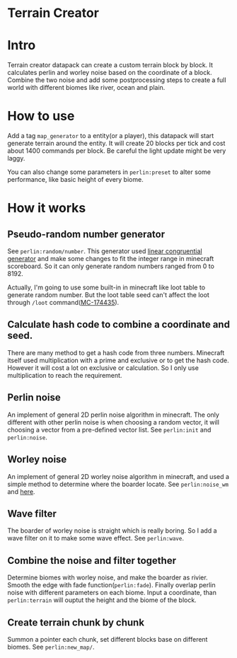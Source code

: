 # Terrain Creator
# Intro
Terrain creator datapack can create a custom terrain block by block. It calculates perlin and worley noise based on the coordinate of a block. Combine the two noise and add some postprocessing steps to create a full world with different biomes like river, ocean and plain. 

# How to use
Add a tag `map_generator` to a entity(or a player), this datapack will start generate terrain around the entity. It will  create 20 blocks per tick and cost about 1400 commands per block. Be careful the light update might be very laggy.

You can also change some parameters in `perlin:preset` to alter some performance, like basic height of every biome.

# How it works
## Pseudo-random number generator
See `perlin:random/number`. This generator used [linear congruential generator](https://en.m.wikipedia.org/wiki/Linear_congruential_generator) and make some changes to fit the integer range in minecraft scoreboard. So it can only generate random numbers ranged from 0 to 8192.

Actually, I'm going to use some built-in in minecraft like loot table to generate random number. But the loot table seed can't affect the loot through `/loot` command([MC-174435](https://bugs.mojang.com/browse/MC-174435)).

## Calculate hash code to combine a coordinate and seed.
There are many method to get a hash code from three numbers. Minecraft itself used multiplication with a prime and exclusive or to get the hash code. However it will cost a lot on exclusive or calculation. So I only use multiplication to reach the requirement. 

## Perlin noise
An implement of general 2D perlin noise algorithm in minecraft. The only different with other perlin noise is when choosing a random vector, it will choosing a vector from a pre-defined vector list. See `perlin:init` and `perlin:noise`. 

## Worley noise
An implement of general 2D worley noise algorithm in minecraft, and used a simple method to determine where the boarder locate. See `perlin:noise_wm` and [here](http://www.iquilezles.org/www/articles/voronoilines/voronoilines.htm).

## Wave filter
The boarder of worley noise is straight which is really boring. So I add a wave filter on it to make some wave effect. See `perlin:wave`.

## Combine the noise and filter together
Determine biomes with worley noise, and make the boarder as rivier. Smooth the edge with fade function(`perlin:fade`). Finally overlap perlin noise with different parameters on each biome. Input a coordinate, than `perlin:terrain` will ouptut the height and the biome of the block.

## Create terrain chunk by chunk
Summon a pointer each chunk, set different blocks base on different biomes. See `perlin:new_map/`.

